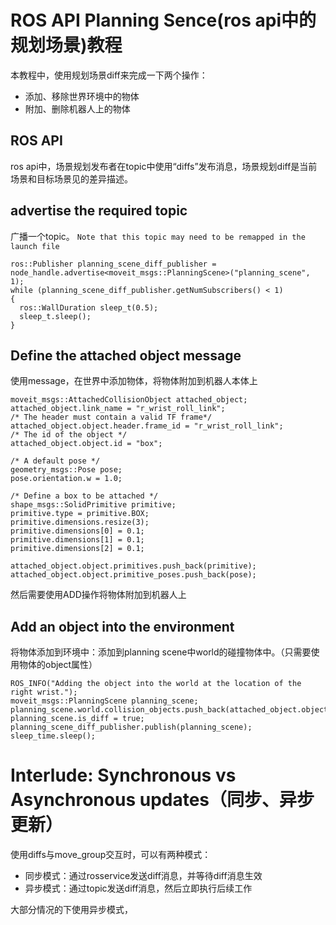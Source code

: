 # ROS API Planning Sence(ros api中的规划场景)教程
本教程中，使用规划场景diff来完成一下两个操作：
* 添加、移除世界环境中的物体
* 附加、删除机器人上的物体

## ROS API
ros api中，场景规划发布者在topic中使用“diffs”发布消息，场景规划diff是当前场景和目标场景见的差异描述。

## advertise the required topic
广播一个topic。
`Note that this topic may need to be remapped in the launch file`

```
ros::Publisher planning_scene_diff_publisher = node_handle.advertise<moveit_msgs::PlanningScene>("planning_scene", 1);
while (planning_scene_diff_publisher.getNumSubscribers() < 1)
{
  ros::WallDuration sleep_t(0.5);
  sleep_t.sleep();
}
```

## Define the attached object message
使用message，在世界中添加物体，将物体附加到机器人本体上

```
moveit_msgs::AttachedCollisionObject attached_object;
attached_object.link_name = "r_wrist_roll_link";
/* The header must contain a valid TF frame*/
attached_object.object.header.frame_id = "r_wrist_roll_link";
/* The id of the object */
attached_object.object.id = "box";

/* A default pose */
geometry_msgs::Pose pose;
pose.orientation.w = 1.0;

/* Define a box to be attached */
shape_msgs::SolidPrimitive primitive;
primitive.type = primitive.BOX;
primitive.dimensions.resize(3);
primitive.dimensions[0] = 0.1;
primitive.dimensions[1] = 0.1;
primitive.dimensions[2] = 0.1;

attached_object.object.primitives.push_back(primitive);
attached_object.object.primitive_poses.push_back(pose);
```

然后需要使用ADD操作将物体附加到机器人上

## Add an object into the environment
将物体添加到环境中：添加到planning scene中world的碰撞物体中。（只需要使用物体的object属性）

```
ROS_INFO("Adding the object into the world at the location of the right wrist.");
moveit_msgs::PlanningScene planning_scene;
planning_scene.world.collision_objects.push_back(attached_object.object);
planning_scene.is_diff = true;
planning_scene_diff_publisher.publish(planning_scene);
sleep_time.sleep();
```

# Interlude: Synchronous vs Asynchronous updates（同步、异步更新）

使用diffs与move_group交互时，可以有两种模式：

* 同步模式：通过rosservice发送diff消息，并等待diff消息生效
* 异步模式：通过topic发送diff消息，然后立即执行后续工作

大部分情况的下使用异步模式，